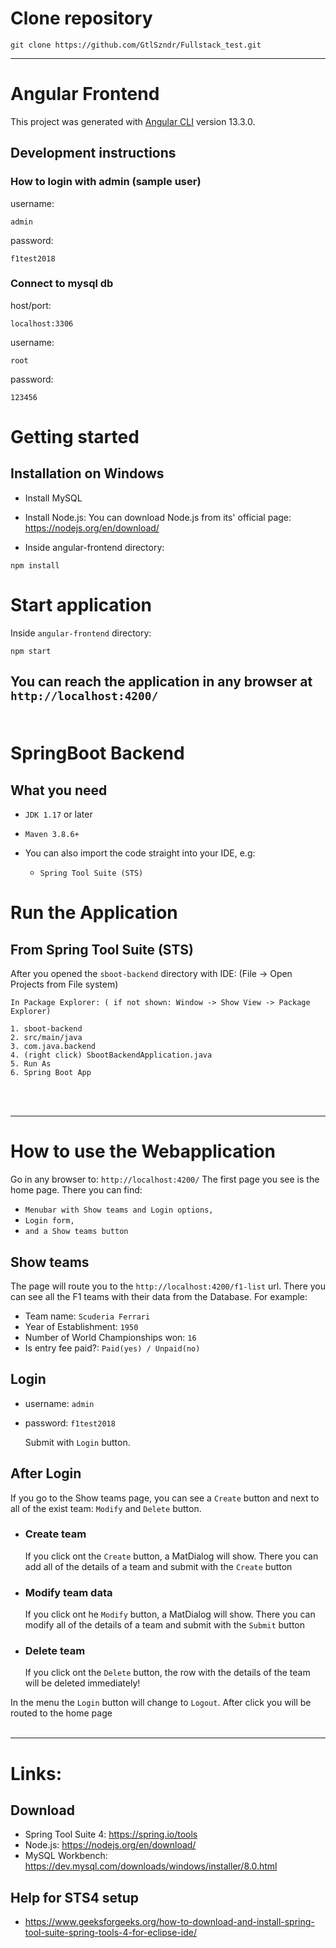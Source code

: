 # Clone repository
````
git clone https://github.com/GtlSzndr/Fullstack_test.git
````
---
# Angular Frontend

This project was generated with [Angular CLI](https://github.com/angular/angular-cli) version 13.3.0.

## Development instructions

### How to login with admin (sample user)

username: 
````
admin
````
password: 
````
f1test2018
````

### Connect to mysql db

host/port:
````
localhost:3306
````
username: 
````
root
````
password: 
````
123456
````

# Getting started

## Installation on Windows
- Install MySQL
- Install Node.js: You can download Node.js from its' official page:
https://nodejs.org/en/download/

- Inside angular-frontend directory:
````
npm install
````

# Start application
Inside `angular-frontend` directory:
````
npm start
````
You can reach the application in any browser at `http://localhost:4200/`
<br/><br/>
---
# SpringBoot Backend

## What you need
- `JDK 1.17` or later

- `Maven 3.8.6+`

- You can also import the code straight into your IDE, e.g:
  - `Spring Tool Suite (STS)`

# Run the Application
## From Spring Tool Suite (STS)

After you opened the `sboot-backend` directory with IDE:
(File -> Open Projects from File system)
````
In Package Explorer: ( if not shown: Window -> Show View -> Package Explorer)

1. sboot-backend
2. src/main/java
3. com.java.backend
4. (right click) SbootBackendApplication.java
5. Run As
6. Spring Boot App
````
<br/><br/>

---
# How to use the Webapplication

Go in any browser to: `http://localhost:4200/`
The first page you see is the home page. There you can find:

- `Menubar with Show teams and Login options,`
- `Login form,`
- `and a Show teams button`

## Show teams

The page will route you to the `http://localhost:4200/f1-list` url.
There you can see all the F1 teams with their data from the Database. For example:
- Team name: `Scuderia Ferrari`
- Year of Establishment: `1950`
- Number of World Championships won: `16`
- Is entry fee paid?: `Paid(yes) / Unpaid(no)`

## Login

- username: `admin`
- password: `f1test2018`

  Submit with `Login` button.

## After Login

  If you go to the Show teams page, you can see a `Create` button and next to all of the exist team: `Modify` and `Delete` button.
  

- ### Create team

  If you click ont the `Create` button, a MatDialog will show. There you can add all of the details of a team and submit with the `Create` button

- ### Modify team data

  If you click ont he `Modify` button, a MatDialog will show. There you can modify all of the details of a team and submit with the `Submit` button

- ### Delete team

  If you click ont the `Delete` button, the row with the details of the team will be deleted immediately!

In the menu the `Login` button will change to `Logout`. After click you will be routed to the home page
<br/><br/>

---
# Links:
## Download
- Spring Tool Suite 4: https://spring.io/tools
- Node.js: https://nodejs.org/en/download/
- MySQL Workbench: https://dev.mysql.com/downloads/windows/installer/8.0.html

## Help for STS4 setup
- https://www.geeksforgeeks.org/how-to-download-and-install-spring-tool-suite-spring-tools-4-for-eclipse-ide/
